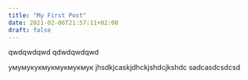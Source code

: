 ```yaml
---
title: "My First Post"
date: 2021-02-06T21:57:11+02:00
draft: false
---
```


qwdqwdqwd
qdwdqwdqwd

умумукукмукмукмукмук
jhsdkjcaskjdhckjshdcjkshdc
sadcasdcsdcsd




